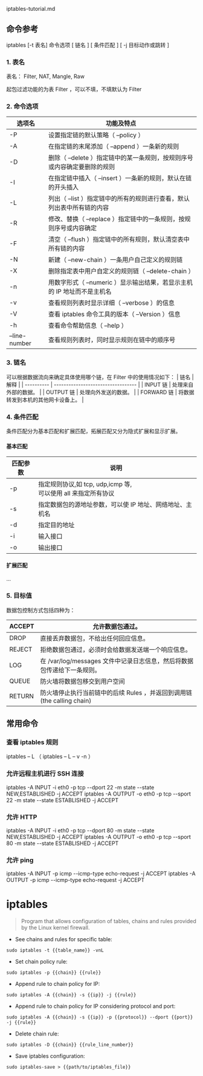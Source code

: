 iptables-tutorial.md 

## 命令参考
iptables [-t 表名] 命令选项 [ 链名 ] [ 条件匹配 ] [ -j 目标动作或跳转 ]

### 1. 表名
表名： Filter, NAT, Mangle, Raw

起包过滤功能的为表 Filter ，可以不填，不填默认为 Filter

### 2. 命令选项
| 选项名       | 功能及特点                                                              |
| ------------ | ----------------------------------------------------------------------- |
| -P           | 设置指定链的默认策略（ –policy ）                                       |
| -A           | 在指定链的末尾添加（ –append ）一条新的规则                             |
| -D           | 删除（ –delete ）指定链中的某一条规则，按规则序号或内容确定要删除的规则 |
| -I           | 在指定链中插入（ –insert ）一条新的规则，默认在链的开头插入             |
| -L           | 列出（ –list ）指定链中的所有的规则进行查看，默认列出表中所有链的内容   |
| -R           | 修改、替换（ –replace ）指定链中的一条规则，按规则序号或内容确定        |
| -F           | 清空（ –flush ）指定链中的所有规则，默认清空表中所有链的内容            |
| -N           | 新建（ –new-chain ）一条用户自己定义的规则链                            |
| -X           | 删除指定表中用户自定义的规则链（ –delete-chain ）                       |
| -n           | 用数字形式（ –numeric ）显示输出结果，若显示主机的 IP 地址而不是主机名  |
| -v           | 查看规则列表时显示详细（ –verbose ）的信息                              |
| -V           | 查看 iptables 命令工具的版本（ –Version ）信息                          |
| -h           | 查看命令帮助信息（ –help ）                                             |
| –line-number | 查看规则列表时，同时显示规则在链中的顺序号                              |

### 3. 链名
可以根据数据流向来确定具体使用哪个链，在 Filter 中的使用情况如下：
| 链名       | 解释                               |
| ---------- | ---------------------------------- |
| INPUT 链   | 处理来自外部的数据。               |
| OUTPUT 链  | 处理向外发送的数据。               |
| FORWARD 链 | 将数据转发到本机的其他网卡设备上。 |

### 4. 条件匹配
条件匹配分为基本匹配和扩展匹配，拓展匹配又分为隐式扩展和显示扩展。
#### 基本匹配

| 匹配参数 | 说明                                                             |
| -------- | ---------------------------------------------------------------- |
| -p       | 指定规则协议,如 tcp, udp,icmp 等,<br>可以使用 all 来指定所有协议 |
| -s       | 指定数据包的源地址参数，可以使 IP 地址、网络地址、主机名         |
| -d       | 指定目的地址                                                     |
| -i       | 输入接口                                                         |
| -o       | 输出接口                                                         |

#### 扩展匹配
...

### 5. 目标值
数据包控制方式包括四种为：

| ACCEPT | 允许数据包通过。                                                         |
| ------ | ------------------------------------------------------------------------ |
| DROP   | 直接丢弃数据包，不给出任何回应信息。                                     |
| REJECT | 拒绝数据包通过，必须时会给数据发送端一个响应信息。                       |
| LOG    | 在 /var/log/messages  文件中记录日志信息，然后将数据包传递给下一条规则。 |
| QUEUE  | 防火墙将数据包移交到用户空间                                             |
| RETURN | 防火墙停止执行当前链中的后续 Rules ，并返回到调用链 (the calling chain)  |

## 常用命令
### 查看 iptables 规则
iptables  – L （ iptables  – L  – v -n ）  


### 允许远程主机进行 SSH 连接

iptables -A INPUT -i eth0 -p tcp --dport 22 -m state --state NEW,ESTABLISHED -j ACCEPT 
iptables -A OUTPUT -o eth0 -p tcp --sport 22 -m state --state ESTABLISHED -j ACCEPT 

### 允许 HTTP
iptables -A INPUT -i eth0 -p tcp --dport 80 -m state --state NEW,ESTABLISHED -j ACCEPT 
iptables -A OUTPUT -o eth0 -p tcp --sport 80 -m state --state ESTABLISHED -j ACCEPT 

### 允许 ping
iptables -A INPUT -p icmp --icmp-type echo-request -j ACCEPT
iptables -A OUTPUT -p icmp --icmp-type echo-request -j ACCEPT

# iptables

> Program that allows configuration of tables, chains and rules provided by the Linux kernel firewall.

- See chains and rules for specific table:

`sudo iptables -t {{table_name}} -vnL`

- Set chain policy rule:

`sudo iptables -p {{chain}} {{rule}}`

- Append rule to chain policy for IP:

`sudo iptables -A {{chain}} -s {{ip}} -j {{rule}}`

- Append rule to chain policy for IP considering protocol and port:

`sudo iptables -A {{chain}} -s {{ip}} -p {{protocol}} --dport {{port}} -j {{rule}}`

- Delete chain rule:

`sudo iptables -D {{chain}} {{rule_line_number}}`

- Save iptables configuration:

`sudo iptables-save > {{path/to/iptables_file}}`
